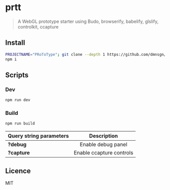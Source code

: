 prtt
=========================

> A WebGL prototype starter using Budo, browserify, babelify, glslify, controlkit, ccapture

## Install
```bash
PROJECTNAME="PRoToType"; git clone --depth 1 https://github.com/dmnsgn/prtt.git $PROJECTNAME && cd $PROJECTNAME && rm -rf .git
npm i
```

## Scripts
### Dev

```bash
npm run dev
```

### Build

```bash
npm run build
```

|Query string parameters|Description
|:---------|:---------:|
|**?debug**|Enable debug panel|
|**?capture**|Enable ccapture controls|

## Licence

MIT
